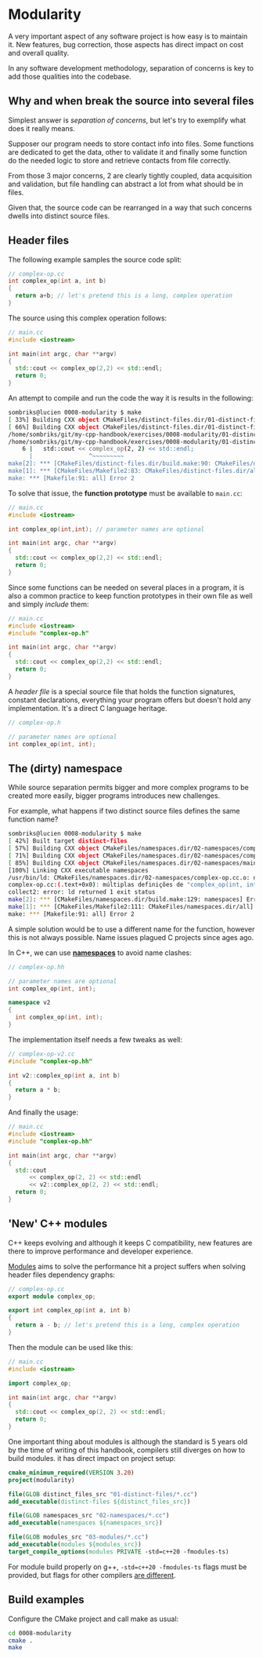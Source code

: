 # Modularity

A very important aspect of any software project is how easy is to maintain it.
New features, bug correction, those aspects has direct impact on cost and
overall quality.

In any software development methodology, separation of concerns is key to add
those qualities into the codebase.

## Why and when break the source into several files

Simplest answer is _separation of concerns_, but let's try to exemplify what
does it really means.

Supposer our program needs to store contact info into files. Some functions are
dedicated to get the data, other to validate it and finally some function do the
needed logic to store and retrieve contacts from file correctly.

From those 3 major concerns, 2 are clearly tightly coupled, data acquisition and
validation, but file handling can abstract a lot from what should be in files.

Given that, the source code can be rearranged in a way that such concerns dwells
into distinct source files.

## Header files

The following example samples the source code split:

```cpp
// complex-op.cc
int complex_op(int a, int b)
{
  return a+b; // let's pretend this is a long, complex operation
}
```

The source using this complex operation follows:

```cpp
// main.cc
#include <iostream>

int main(int argc, char **argv)
{
  std::cout << complex_op(2,2) << std::endl;
  return 0;
}
```

An attempt to compile and run the code the way it is results in the following:

```bash
sombriks@lucien 0008-modularity $ make
[ 33%] Building CXX object CMakeFiles/distinct-files.dir/01-distinct-files/complex-op.cc.o
[ 66%] Building CXX object CMakeFiles/distinct-files.dir/01-distinct-files/main.cc.o
/home/sombriks/git/my-cpp-handbook/exercises/0008-modularity/01-distinct-files/main.cc: In function ‘int main(int, char**)’:
/home/sombriks/git/my-cpp-handbook/exercises/0008-modularity/01-distinct-files/main.cc:6:16: error: ‘complex_op’ was not declared in this scope
    6 |   std::cout << complex_op(2, 2) << std::endl;
      |                ^~~~~~~~~~
make[2]: *** [CMakeFiles/distinct-files.dir/build.make:90: CMakeFiles/distinct-files.dir/01-distinct-files/main.cc.o] Error 1
make[1]: *** [CMakeFiles/Makefile2:83: CMakeFiles/distinct-files.dir/all] Error 2
make: *** [Makefile:91: all] Error 2
```

To solve that issue, the **function prototype** must be available to `main.cc`:

```cpp
// main.cc
#include <iostream>

int complex_op(int,int); // parameter names are optional

int main(int argc, char **argv)
{
  std::cout << complex_op(2,2) << std::endl;
  return 0;
}
```

Since some functions can be needed on several places in a program, it is also a
common practice to keep function prototypes in their own file as well and simply
_include_ them:

```cpp
// main.cc
#include <iostream>
#include "complex-op.h"

int main(int argc, char **argv)
{
  std::cout << complex_op(2,2) << std::endl;
  return 0;
}
```

A _header file_  is a special source file that holds the function signatures,
constant declarations, everything your program offers but doesn't hold any
implementation. It's a direct C language heritage.

```h
// complex-op.h

// parameter names are optional
int complex_op(int, int);
```

## The (dirty) namespace

While source separation permits bigger and more complex programs to be created
more easily, bigger programs introduces new challenges.

For example, what happens if two distinct source files defines the same function
name?

```bash
sombriks@lucien 0008-modularity $ make
[ 42%] Built target distinct-files
[ 57%] Building CXX object CMakeFiles/namespaces.dir/02-namespaces/complex-op-v2.cc.o
[ 71%] Building CXX object CMakeFiles/namespaces.dir/02-namespaces/complex-op.cc.o
[ 85%] Building CXX object CMakeFiles/namespaces.dir/02-namespaces/main.cc.o
[100%] Linking CXX executable namespaces
/usr/bin/ld: CMakeFiles/namespaces.dir/02-namespaces/complex-op.cc.o: na função "complex_op(int, int)":
complex-op.cc:(.text+0x0): múltiplas definições de "complex_op(int, int)"; CMakeFiles/namespaces.dir/02-namespaces/complex-op-v2.cc.o:complex-op-v2.cc:(.text+0x0): definido primeiro aqui
collect2: error: ld returned 1 exit status
make[2]: *** [CMakeFiles/namespaces.dir/build.make:129: namespaces] Error 1
make[1]: *** [CMakeFiles/Makefile2:111: CMakeFiles/namespaces.dir/all] Error 2
make: *** [Makefile:91: all] Error 2
```

A simple solution would be to use a different name for the function, however
this is not always possible. Name issues plagued C projects since ages ago.

In C++, we can use **[namespaces][namespace]** to avoid name clashes:

```cpp
// complex-op.hh

// parameter names are optional
int complex_op(int, int);

namespace v2
{
  int complex_op(int, int);
}
```

The implementation itself needs a few tweaks as well:

```cpp
// complex-op-v2.cc
#include "complex-op.hh"

int v2::complex_op(int a, int b)
{
  return a * b;
}
```

And finally the usage:

```cpp
// main.cc
#include <iostream>
#include "complex-op.hh"

int main(int argc, char **argv)
{
  std::cout
      << complex_op(2, 2) << std::endl
      << v2::complex_op(2, 2) << std::endl;
  return 0;
}
```

## 'New' C++ modules

C++ keeps evolving and although it keeps C compatibility, new features are there
to improve performance and developer experience.

[Modules][modules] aims to solve the performance hit a project suffers when
solving header files dependency graphs:

```cpp
// complex-op.cc
export module complex_op;

export int complex_op(int a, int b)
{
  return a - b; // let's pretend this is a long, complex operation
}
```

Then the module can be used like this:

```cpp
// main.cc
#include <iostream>

import complex_op;

int main(int argc, char **argv)
{
  std::cout << complex_op(2, 2) << std::endl;
  return 0;
}
```

One important thing about modules is although the standard is 5 years old by the
time of writing of this handbook, compilers still diverges on how to build
modules. it has direct impact on project setup:

```cmake
cmake_minimum_required(VERSION 3.20)
project(modularity)

file(GLOB distinct_files_src "01-distinct-files/*.cc")
add_executable(distinct-files ${distinct_files_src})

file(GLOB namespaces_src "02-namespaces/*.cc")
add_executable(namespaces ${namespaces_src})

file(GLOB modules_src "03-modules/*.cc")
add_executable(modules ${modules_src})
target_compile_options(modules PRIVATE -std=c++20 -fmodules-ts)
```

For module build properly on g++, `-std=c++20 -fmodules-ts` flags must be
provided, but flags for other compilers [are different][clang-modules].

## Build examples

Configure the CMake project and call make as usual:

```bash
cd 0008-modularity
cmake .
make
```

[namespace]: https://learn.microsoft.com/cpp/cpp/namespaces-cpp?view=msvc-170
[modules]: https://en.cppreference.com/w/cpp/language/modules
[clang-modules]: https://clang.llvm.org/docs/StandardCPlusPlusModules.html#standard-c-named-modules
